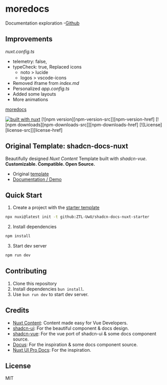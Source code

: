 # moredocs
Documentation exploration
-[Github](https://github.com/Catventurist/moredocs)

## Improvements
*nuxt.config.ts*
- telemetry: false,
- typeCheck: true,
Replaced icons 
  - noto > lucide 
  - logos > vscode-icons
- Removed iframe from *index.md*
- Personalized *app.config.ts*
- Added some layouts
- More animations

[moredocs](https://github.com/catventurist/moredocs)

[![built with nuxt][nuxt-src]][nuxt-href]
[![npm version][npm-version-src]][npm-version-href]
[![npm downloads][npm-downloads-src]][npm-downloads-href]
[![License][license-src]][license-href]

## Original Template: shadcn-docs-nuxt
Beautifully designed _Nuxt Content_ Template built with _shadcn-vue_. **Customizable. Compatible. Open Source.**
- Original [template](https://github.com/ZTL-UwU/shadcn-docs-nuxt)
- [Documentation / Demo](https://shadcn-docs.nuxt.dev/)

## Quick Start

1. Create a project with the [starter template](https://github.com/ZTL-UwU/shadcn-docs-nuxt-starter)

  ```bash
  npx nuxi@latest init -t github:ZTL-UwU/shadcn-docs-nuxt-starter
  ```

2. Install dependencies

  ```bash
  npm install
  ```

3. Start dev server

  ```bash
  npm run dev
  ```

## Contributing

1. Clone this repository
2. Install dependencies `bun install`.
3. Use `bun run dev` to start dev server.

## Credits

- [Nuxt Content](https://content.nuxt.com/): Content made easy for Vue Developers.
- [shadcn-ui](https://ui.shadcn.com/): For the beautiful component & docs design.
- [shadcn-vue](https://www.shadcn-vue.com/): For the vue port of shadcn-ui & some docs component source.
- [Docus](https://docus.dev/): For the inspiration & some docs component source.
- [Nuxt UI Pro Docs](https://docs-template.nuxt.dev/): For the inspiration.

## License

MIT

[nuxt-src]: https://img.shields.io/badge/Built%20With%20Nuxt-18181B?logo=nuxt.js
[nuxt-href]: https://nuxt.com/
